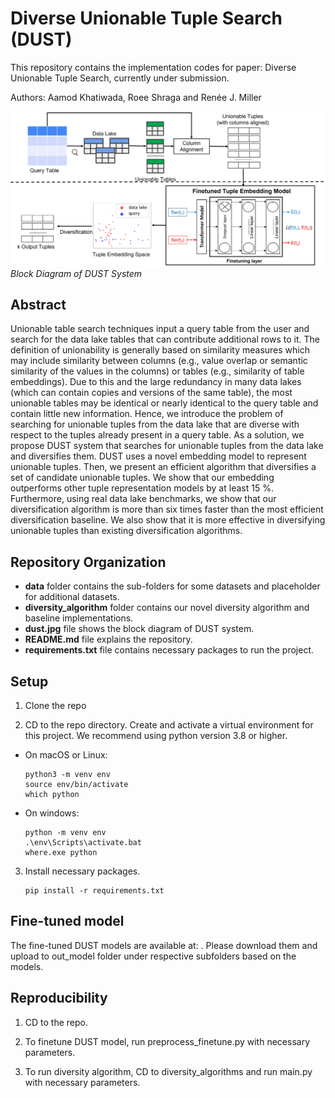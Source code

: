 # Diverse Unionable Tuple Search (DUST)

This repository contains the implementation codes for paper: Diverse Unionable Tuple Search, currently under submission. 

Authors: Aamod Khatiwada, Roee Shraga and Renée J. Miller

![dust blockdiagram](dust.jpg)*Block Diagram of DUST System*

## Abstract

Unionable table search techniques input a query table from the user and search for the data lake tables that can contribute additional rows to it. The definition of unionability is generally based on similarity measures which may include similarity between columns (e.g., value overlap or semantic similarity of the values in the columns) or tables (e.g., similarity of table embeddings). Due to this and the large redundancy in many data lakes (which can contain copies and versions of the same table), the most unionable tables may be identical or nearly identical to the query table and contain little new information. Hence, we introduce the problem of searching for unionable tuples from the data lake that are diverse with respect to the tuples already present in a query table. As a solution, we propose DUST system that searches for unionable tuples from the data lake and diversifies them. DUST uses a novel embedding model to represent unionable tuples. Then, we present an efficient algorithm that diversifies a set of candidate unionable tuples. We show that our embedding outperforms other tuple representation models by at least 15 %. Furthermore, using real data lake benchmarks, we show that our diversification algorithm is more than six times faster than the most efficient diversification baseline. We also show that it is more effective in diversifying unionable tuples than existing diversification algorithms.

## Repository Organization

- **data** folder contains the sub-folders for some datasets and placeholder for additional datasets.
- **diversity_algorithm** folder contains our novel diversity algorithm and baseline implementations.
- **dust.jpg** file shows the block diagram of DUST system.
- **README.md** file explains the repository.
- **requirements.txt** file contains necessary packages to run the project.

## Setup

1. Clone the repo

2. CD to the repo directory. Create and activate a virtual environment for this project. We recommend using python version 3.8 or higher.  
  * On macOS or Linux:
      ```
      python3 -m venv env
      source env/bin/activate
      which python
      ```
  * On windows:
      ```
      python -m venv env
      .\env\Scripts\activate.bat
      where.exe python
      ```

3. Install necessary packages. 
   ```
   pip install -r requirements.txt
   ```

## Fine-tuned model

The fine-tuned DUST models are available at: . Please download them and upload to out_model folder under respective subfolders based on the models.

## Reproducibility

1. CD to the repo.

2. To finetune DUST model, run preprocess_finetune.py with necessary parameters.

3. To run diversity algorithm, CD to diversity_algorithms and run main.py with necessary parameters.
